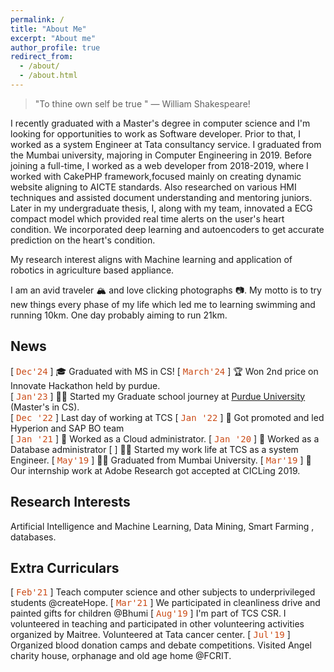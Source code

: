 ```yaml
---
permalink: /
title: "About Me"
excerpt: "About me"
author_profile: true
redirect_from: 
  - /about/
  - /about.html
---
```


> "<span style="font-style: normal">To thine own self be true </span>" ― William Shakespeare!

I recently graduated with a Master's degree in computer science and I'm looking for opportunities to work as Software developer. Prior to that, I worked as a system Engineer at Tata consultancy service. I graduated from the Mumbai university,  majoring in Computer Engineering in 2019. Before joining a full-time, I worked as a web developer from 2018-2019, where I worked with CakePHP framework,focused mainly on creating dynamic website aligning to AICTE standards. Also researched on various HMI techniques and assisted document understanding and mentoring juniors. Later in my undergraduate thesis, I, along with my team, innovated a ECG compact model which provided real time alerts on the user's heart condition. We incorporated deep learning and autoencoders to get accurate prediction on the heart's condition.

My research interest aligns with Machine learning and application of robotics in agriculture based appliance. 

I am an avid traveler 🏔 and love clicking photographs 📷. 
My motto is to try new things every phase of my life which led me to learning swimming and running 10km. One day probably aiming to run 21km.

<!-- monospace in html, ref: https://www.w3schools.com/tags/tag_tt.asp -->

News
------

[ <span style="font-family:'Lucida Console', monospace;color: #cb4b16;">Dec'24</span> ] 🎓 Graduated with MS in CS!
[ <span style="font-family:'Lucida Console', monospace;color: #cb4b16;">March'24</span> ] 🏆 Won 2nd price on Innovate Hackathon held by purdue.   
[ <span style="font-family:'Lucida Console', monospace;color: #cb4b16;">Jan'23</span> ] 🧑‍🏫 Started my Graduate school journey at [Purdue University](https://purdue.edu/) (Master's in CS).  
[ <span style="font-family:'Lucida Console', monospace;color: #cb4b16;">Dec '22</span> ] Last day of working at TCS
[ <span style="font-family:'Lucida Console', monospace;color: #cb4b16;">Jan '22</span> ] 🎉 Got promoted and led Hyperion and SAP BO team  
[ <span style="font-family:'Lucida Console', monospace;color: #cb4b16;">Jan '21</span> ] 🎉 Worked as a Cloud administrator.
[ <span style="font-family:'Lucida Console', monospace;color: #cb4b16;">Jan '20</span> ] 🎉 Worked as a Database administrator
[ <span style="font-family:'Lucida Console', monospace;color: #cb4b16;"></span> ] 🧑‍💻 Started my work life at TCS as a system Engineer.
[ <span style="font-family:'Lucida Console', monospace;color: #cb4b16;">May'19</span> ] 🧑‍🎓 Graduated from Mumbai University.
[ <span style="font-family:'Lucida Console', monospace;color: #cb4b16;">Mar'19</span> ] 📄 Our internship work at Adobe Research got accepted at CICLing 2019.



Research Interests
------
Artificial Intelligence and Machine Learning, Data Mining, Smart Farming , databases. 

Extra Curriculars
------  
[ <span style="font-family:'Lucida Console', monospace;color: #cb4b16;">Feb'21</span> ] Teach computer science and other subjects to underprivileged students @createHope.
[ <span style="font-family:'Lucida Console', monospace;color: #cb4b16;">Mar'21</span> ] We participated in cleanliness drive and painted gifts for children @Bhumi
[ <span style="font-family:'Lucida Console', monospace;color: #cb4b16;">Aug'19</span> ] I'm part of TCS CSR. I volunteered in teaching and participated in other volunteering activities organized by Maitree. Volunteered at Tata cancer center.
[ <span style="font-family:'Lucida Console', monospace;color: #cb4b16;">Jul'19</span> ] Organized blood donation camps and debate competitions. Visited Angel charity house, orphanage and old age home @FCRIT.
